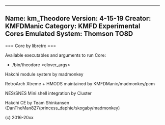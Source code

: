 -----------------------
Name: km_Theodore
Version: 4-15-19
Creator: KMFDManic
Category: KMFD Experimental Cores
Emulated System: Thomson TO8D
-----------------------
=== Core by libretro ===

Available executables and arguments to run Core:
- /bin/theodore <rom> <clover_args>

Hakchi module system by madmonkey

RetroArch Xtreme + HMODS maintained by KMFDManic/madmonkey/pcm

NES/SNES Mini shell integration by Cluster

Hakchi CE by Team Shinkansen (DanTheMan827/princess_daphie/skogaby/madmonkey)

(c) 2016-20xx
